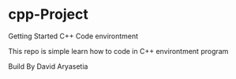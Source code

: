 # cpp-Project
Getting Started C++ Code environtment

This repo is simple learn how to code in C++ environtment program 

Build By David Aryasetia
